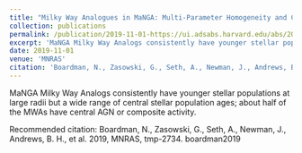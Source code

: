 ```yaml
---
title: "Milky Way Analogues in MaNGA: Multi-Parameter Homogeneity and Comparison to the Milky Way"
collection: publications
permalink: /publication/2019-11-01-https://ui.adsabs.harvard.edu/abs/2019MNRAS.tmp.2734B
excerpt: 'MaNGA Milky Way Analogs consistently have younger stellar populations at large radii but a wide range of central stellar population ages; about half of the MWAs have central AGN or composite activity.'
date: 2019-11-01
venue: 'MNRAS'
citation: 'Boardman, N., Zasowski, G., Seth, A., Newman, J., Andrews, B. H., et al. 2019, MNRAS, tmp-2734.  boardman2019'
---
```

MaNGA Milky Way Analogs consistently have younger stellar populations at large radii but a wide range of central stellar population ages; about half of the MWAs have central AGN or composite activity.

Recommended citation: Boardman, N., Zasowski, G., Seth, A., Newman, J., Andrews, B. H., et al. 2019, MNRAS, tmp-2734.  boardman2019